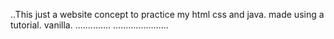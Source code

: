 ..This just a website concept to practice my html css and java. made using a tutorial. vanilla.
..............
......................